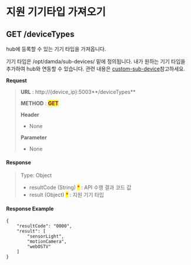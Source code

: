 # 지원 기기타입 가져오기

## GET /deviceTypes

hub에 등록할 수 있는 기기 타입을 가져옵니다.&#x20;

기기 타입은 /opt/damda/sub-devices/ 밑에 정의됩니다. 내가 원하는 기기 타입을 추가하여 hub와 연동할 수 있습니다. 관련 내용은 [custom-sub-device](../../../../fundamentals/damda-device/custom-sub-device/ "mention")참고하세요.



**Request**

> **URL** : http://{device\_ip}:5003**/deviceTypes**
>
> **METHOD** : <mark style="color:purple;">**GET**</mark>
>
> **Header**&#x20;
>
> * None
>
> **Parameter**
>
> * None

#### Response

> Type: Object
>
> * resultCode (String)  <mark style="color:red;">\*</mark> : API 수행 결과 코드 값
> * result (Object)  <mark style="color:red;">\*</mark> : 지원 기기 타입&#x20;

#### Response Example

```
{
    "resultCode": "0000",
    "result": [
        "sensorLight",
        "motionCamera",
        "webOSTV"
    ]
}
```
